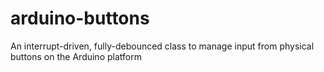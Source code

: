 # arduino-buttons
An interrupt-driven, fully-debounced class to manage input from physical buttons on the Arduino platform
